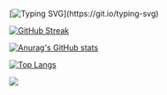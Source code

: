 [![Typing SVG](https://readme-typing-svg.herokuapp.com?color=%2336BCF7&lines=Hi+I'm+Nikita+Korovin+!)](https://git.io/typing-svg)

[![GitHub Streak](https://github-readme-streak-stats.herokuapp.com?user=Kitos87&theme=radical)](https://git.io/streak-stats)

[![Anurag's GitHub stats](https://github-readme-stats.vercel.app/api?username=Kitos87&theme=radical)](https://github.com/Kitos87/github-readme-stats)

[![Top Langs](https://github-readme-stats.vercel.app/api/top-langs/?username=Kitos87&layout=compact&theme=radical)](https://github.com/Kitos87/github-readme-stats)

![](https://github-profile-summary-cards.vercel.app/api/cards/profile-details?username=Kitos87&theme=radical)

<!--
**Kitos87/Kitos87** is a ✨ _special_ ✨ repository because its `README.md` (this file) appears on your GitHub profile.

Here are some ideas to get you started:

- 🔭 I’m currently working on ...
- 🌱 I’m currently learning ...
- 👯 I’m looking to collaborate on ...
- 🤔 I’m looking for help with ...
- 💬 Ask me about ...
- 📫 How to reach me: ...
- 😄 Pronouns: ...
- ⚡ Fun fact: ...
-->
